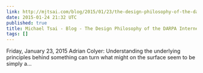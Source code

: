 ```yaml
---
link: http://mjtsai.com/blog/2015/01/23/the-design-philosophy-of-the-darpa-internet-protocols/
date: 2015-01-24 21:32 UTC
published: true
title: Michael Tsai - Blog - The Design Philosophy of the DARPA Internet Protocols
tags: []
---
```


Friday, January 23, 2015
Adrian Colyer:
Understanding the underlying principles behind something can turn what might on the surface seem to be simply a…
